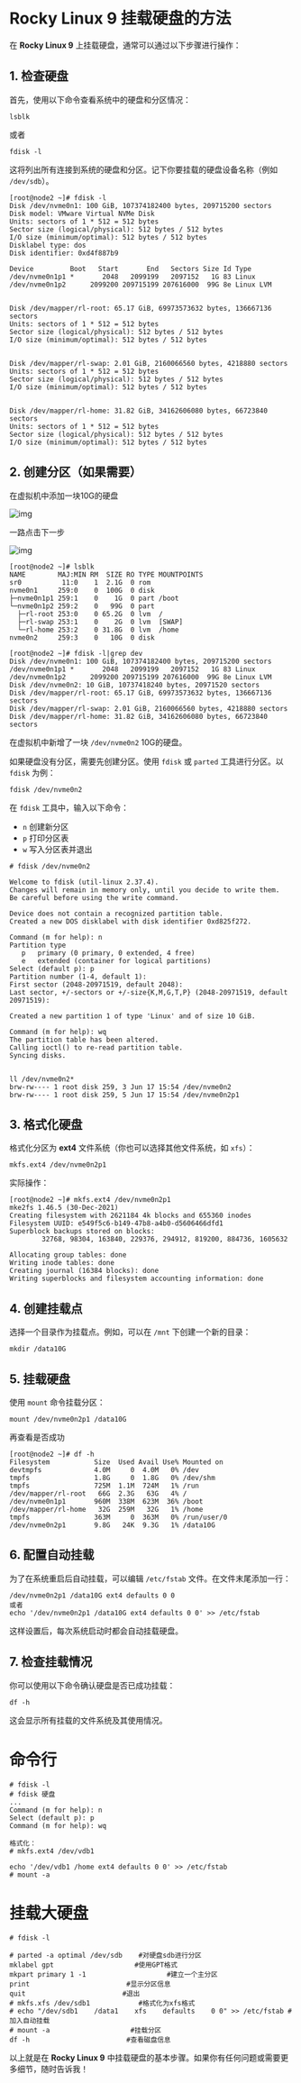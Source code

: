 # Rocky Linux 9 挂载硬盘的方法



在 **Rocky Linux 9** 上挂载硬盘，通常可以通过以下步骤进行操作：

## 1. 检查硬盘

首先，使用以下命令查看系统中的硬盘和分区情况：

```
lsblk
```

或者

```
fdisk -l
```

这将列出所有连接到系统的硬盘和分区。记下你要挂载的硬盘设备名称（例如 `/dev/sdb`）。



```
[root@node2 ~]# fdisk -l
Disk /dev/nvme0n1: 100 GiB, 107374182400 bytes, 209715200 sectors
Disk model: VMware Virtual NVMe Disk
Units: sectors of 1 * 512 = 512 bytes
Sector size (logical/physical): 512 bytes / 512 bytes
I/O size (minimum/optimal): 512 bytes / 512 bytes
Disklabel type: dos
Disk identifier: 0xd4f887b9

Device         Boot   Start       End   Sectors Size Id Type
/dev/nvme0n1p1 *       2048   2099199   2097152   1G 83 Linux
/dev/nvme0n1p2      2099200 209715199 207616000  99G 8e Linux LVM


Disk /dev/mapper/rl-root: 65.17 GiB, 69973573632 bytes, 136667136 sectors
Units: sectors of 1 * 512 = 512 bytes
Sector size (logical/physical): 512 bytes / 512 bytes
I/O size (minimum/optimal): 512 bytes / 512 bytes


Disk /dev/mapper/rl-swap: 2.01 GiB, 2160066560 bytes, 4218880 sectors
Units: sectors of 1 * 512 = 512 bytes
Sector size (logical/physical): 512 bytes / 512 bytes
I/O size (minimum/optimal): 512 bytes / 512 bytes


Disk /dev/mapper/rl-home: 31.82 GiB, 34162606080 bytes, 66723840 sectors
Units: sectors of 1 * 512 = 512 bytes
Sector size (logical/physical): 512 bytes / 512 bytes
I/O size (minimum/optimal): 512 bytes / 512 bytes
```



## 2. 创建分区（如果需要）

在虚拟机中添加一块10G的硬盘

![img](https://imgoss.xgss.net/picgo-tx2025/QQ_1750146406508.png?tx)

一路点击下一步

![img](https://imgoss.xgss.net/picgo-tx2025/QQ_1750146501951.png?tx)

```
[root@node2 ~]# lsblk
NAME        MAJ:MIN RM  SIZE RO TYPE MOUNTPOINTS
sr0          11:0    1  2.1G  0 rom  
nvme0n1     259:0    0  100G  0 disk 
├─nvme0n1p1 259:1    0    1G  0 part /boot
└─nvme0n1p2 259:2    0   99G  0 part 
  ├─rl-root 253:0    0 65.2G  0 lvm  /
  ├─rl-swap 253:1    0    2G  0 lvm  [SWAP]
  └─rl-home 253:2    0 31.8G  0 lvm  /home
nvme0n2     259:3    0   10G  0 disk 

[root@node2 ~]# fdisk -l|grep dev
Disk /dev/nvme0n1: 100 GiB, 107374182400 bytes, 209715200 sectors
/dev/nvme0n1p1 *       2048   2099199   2097152   1G 83 Linux
/dev/nvme0n1p2      2099200 209715199 207616000  99G 8e Linux LVM
Disk /dev/nvme0n2: 10 GiB, 10737418240 bytes, 20971520 sectors
Disk /dev/mapper/rl-root: 65.17 GiB, 69973573632 bytes, 136667136 sectors
Disk /dev/mapper/rl-swap: 2.01 GiB, 2160066560 bytes, 4218880 sectors
Disk /dev/mapper/rl-home: 31.82 GiB, 34162606080 bytes, 66723840 sectors
```

在虚拟机中新增了一块 `/dev/nvme0n2`  10G的硬盘。



如果硬盘没有分区，需要先创建分区。使用 `fdisk` 或 `parted` 工具进行分区。以 `fdisk` 为例：

```
fdisk /dev/nvme0n2
```

在 `fdisk` 工具中，输入以下命令：

- `n` 创建新分区
- `p` 打印分区表
- `w` 写入分区表并退出

```
# fdisk /dev/nvme0n2

Welcome to fdisk (util-linux 2.37.4).
Changes will remain in memory only, until you decide to write them.
Be careful before using the write command.

Device does not contain a recognized partition table.
Created a new DOS disklabel with disk identifier 0xd825f272.

Command (m for help): n
Partition type
   p   primary (0 primary, 0 extended, 4 free)
   e   extended (container for logical partitions)
Select (default p): p
Partition number (1-4, default 1): 
First sector (2048-20971519, default 2048): 
Last sector, +/-sectors or +/-size{K,M,G,T,P} (2048-20971519, default 20971519): 

Created a new partition 1 of type 'Linux' and of size 10 GiB.

Command (m for help): wq
The partition table has been altered.
Calling ioctl() to re-read partition table.
Syncing disks.


ll /dev/nvme0n2*
brw-rw---- 1 root disk 259, 3 Jun 17 15:54 /dev/nvme0n2
brw-rw---- 1 root disk 259, 5 Jun 17 15:54 /dev/nvme0n2p1
```



## 3. 格式化硬盘

格式化分区为 **ext4** 文件系统（你也可以选择其他文件系统，如 `xfs`）：

```
mkfs.ext4 /dev/nvme0n2p1
```

实际操作：

```
[root@node2 ~]# mkfs.ext4 /dev/nvme0n2p1
mke2fs 1.46.5 (30-Dec-2021)
Creating filesystem with 2621184 4k blocks and 655360 inodes
Filesystem UUID: e549f5c6-b149-47b8-a4b0-d5606466dfd1
Superblock backups stored on blocks: 
        32768, 98304, 163840, 229376, 294912, 819200, 884736, 1605632

Allocating group tables: done                            
Writing inode tables: done                            
Creating journal (16384 blocks): done
Writing superblocks and filesystem accounting information: done 
```



## 4. 创建挂载点

选择一个目录作为挂载点。例如，可以在 `/mnt` 下创建一个新的目录：

```
mkdir /data10G
```



## 5. 挂载硬盘

使用 `mount` 命令挂载分区：

```
mount /dev/nvme0n2p1 /data10G
```

再查看是否成功

```
[root@node2 ~]# df -h
Filesystem           Size  Used Avail Use% Mounted on
devtmpfs             4.0M     0  4.0M   0% /dev
tmpfs                1.8G     0  1.8G   0% /dev/shm
tmpfs                725M  1.1M  724M   1% /run
/dev/mapper/rl-root   66G  2.3G   63G   4% /
/dev/nvme0n1p1       960M  338M  623M  36% /boot
/dev/mapper/rl-home   32G  259M   32G   1% /home
tmpfs                363M     0  363M   0% /run/user/0
/dev/nvme0n2p1       9.8G   24K  9.3G   1% /data10G
```



## 6. 配置自动挂载

为了在系统重启后自动挂载，可以编辑 `/etc/fstab` 文件。在文件末尾添加一行：

```
/dev/nvme0n2p1 /data10G ext4 defaults 0 0
或者
echo '/dev/nvme0n2p1 /data10G ext4 defaults 0 0' >> /etc/fstab
```

这样设置后，每次系统启动时都会自动挂载硬盘。



## 7. 检查挂载情况

你可以使用以下命令确认硬盘是否已成功挂载：

```
df -h
```

这会显示所有挂载的文件系统及其使用情况。

# 命令行

```
# fdisk -l
# fdisk 硬盘
...
Command (m for help): n
Select (default p): p
Command (m for help): wq

格式化：
# mkfs.ext4 /dev/vdb1

echo '/dev/vdb1 /home ext4 defaults 0 0' >> /etc/fstab
# mount -a
```

# 挂载大硬盘



```
# fdisk -l

# parted -a optimal /dev/sdb    #对硬盘sdb进行分区
mklabel gpt                    #使用GPT格式            
mkpart primary 1 -1                    #建立一个主分区    
print                        #显示分区信息
quit                        #退出
# mkfs.xfs /dev/sdb1            #格式化为xfs格式
# echo "/dev/sdb1    /data1    xfs    defaults    0 0" >> /etc/fstab #加入自动挂载
# mount -a                    #挂载分区
df -h                        #查看磁盘信息
```



以上就是在 **Rocky Linux 9** 中挂载硬盘的基本步骤。如果你有任何问题或需要更多细节，随时告诉我！

